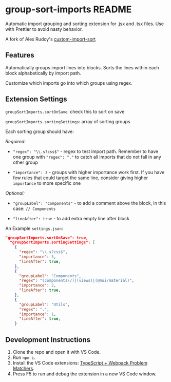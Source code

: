 # group-sort-imports README

Automatic import grouping and sorting extension for .jsx and .tsx files.
Use with Prettier to avoid nasty behavior.

A fork of Alex Rudoy's [custom-import-sort](https://github.com/Alex-Rudoy/custom-import-sort)

## Features

Automatically groups import lines into blocks. Sorts the lines within each block alphabetically by import path.

Customize which imports go into which groups using regex.

## Extension Settings

`groupSortImports.sortOnSave`: check this to sort on save

`groupSortImports.sortingSettings`: array of sorting groups

Each sorting group should have:

_Required:_

- `"regex": "\\.s?css$"` - regex to test import path.
  Remember to have one group with `"regex": "."`
  to catch all imports that do not fall in any other group

- `"importance": 3` - groups with higher importance work first.
  If you have few rules that could target the same line,
  consider giving higher `importance` to more specific one

_Optional:_

- `"groupLabel": "Components"` - to add a comment above the block, in this case: `// Components`

- `"lineAfter": true` - to add extra empty line after block

An Example `settings.json`:

```json
"groupSortImports.sortOnSave": true,
  "groupSortImports.sortingSettings": [
    {
      "regex": "\\.s?css$",
      "importance": 3,
      "lineAfter": true,
    },
    {
      "groupLabel": "Components",
      "regex": "(components\/)|(views)|(@mui/material)",
      "importance": 2,
      "lineAfter": true,
    },
    {
      "groupLabel": "Utils",
      "regex": ".",
      "importance": 1,
      "lineAfter": true,
    }
```

## Development Instructions

1. Clone the repo and open it with VS Code.
2. Run `npm i`.
3. Install the VS Code extensions: [TypeScript + Webpack Problem Matchers](https://marketplace.visualstudio.com/items?itemName=amodio.tsl-problem-matcher).
4. Press F5 to run and debug the extension in a new VS Code window.
